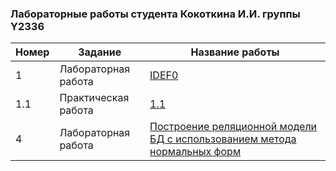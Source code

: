 ### Лабораторные работы студента Кокоткина И.И. группы Y2336

| Номер  | Задание | Название работы |
| ------------- | ------------- | ------------- |
| 1 | Лабораторная работа | [IDEF0](https://github.com/hoibo1/ITMO_FSPO_DataBases_2020-2021/tree/master/students/y2336/Kokotkin_Ilya/LR1_DFD) |
| 1.1 | Практическая работа | [1.1](https://github.com/hoibo1/ITMO_FSPO_DataBases_2020-2021/tree/master/students/y2336/Kokotkin_Ilya/PR1.1) |
| 4 | Лабораторная работа | [Построение реляционной модели БД с использованием метода нормальных форм](https://github.com/hoibo1/ITMO_FSPO_DataBases_2020-2021/blob/master/students/y2336/Kokotkin_Ilya/LR4_Y2336_%D0%9A%D0%BE%D0%BA%D0%BE%D1%82%D0%BA%D0%B8%D0%BD%D0%B0.pdf) |
